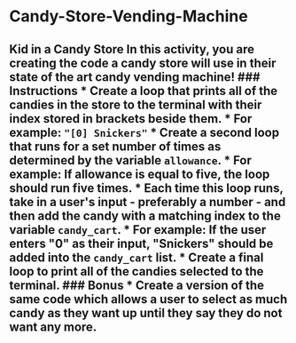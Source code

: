 # Candy-Store-Vending-Machine
## Kid in a Candy Store  In this activity, you are creating the code a candy store will use in their state of the art candy vending machine!  ### Instructions  * Create a loop that prints all of the candies in the store to the terminal with their index stored in brackets beside them.    * For example: `"[0] Snickers"`  * Create a second loop that runs for a set number of times as determined by the variable `allowance`.    * For example: If allowance is equal to five, the loop should run five times.    * Each time this loop runs, take in a user's input - preferably a number - and then add the candy with a matching index to the variable `candy_cart`.    * For example: If the user enters "0" as their input, "Snickers" should be added into the `candy_cart` list.  * Create a final loop to print all of the candies selected to the terminal.  ### Bonus  * Create a version of the same code which allows a user to select as much candy as they want up until they say they do not want any more.
